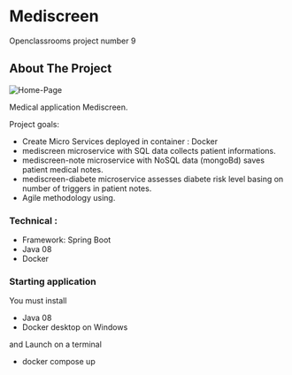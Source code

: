 # Mediscreen
Openclassrooms project number 9

<!-- ABOUT THE PROJECT -->
## About The Project

![Home-Page](/images/mediscr_img.png)

Medical application Mediscreen.

Project goals:
* Create Micro Services deployed in container : Docker
* mediscreen microservice with SQL data collects patient informations.
* mediscreen-note microservice with NoSQL data (mongoBd) saves patient medical notes.
* mediscreen-diabete microservice assesses diabete risk level basing on number of triggers in patient notes.
* Agile methodology using.

### Technical :

* Framework: Spring Boot
* Java 08
* Docker

### Starting application

You must install
* Java 08
* Docker desktop on Windows

and Launch on a terminal
* docker compose up



